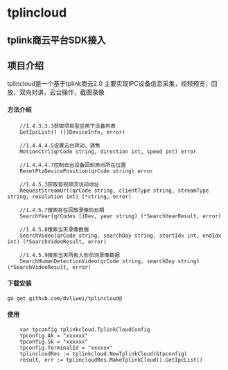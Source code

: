 # tplincloud

## tplink商云平台SDK接入

## 项目介绍
tplincloud是一个基于tplink商云2.0 主要实现IPC设备信息采集，视频预览，回放，双向对讲，云台操作，截图录像

#### 方法介绍
```azure
	//1.4.3.3.3获取项目型应用下设备列表
	GetIpcList() ([]DeviceInfo, error)

	//1.4.4.4.5设置云台转动、调焦
	MotionCtrl(qrCode string, direction int, speed int) error

	//1.4.4.4.7控制云台设备回到原点所在位置
	ResetPtzDevicePosition(qrCode string) error

	//1.4.5.3获取音视频流访问地址
	RequestStreamUrl(qrCode string, clientType string, streamType string, resolution int) (*string, error)

	//1.4.5.7搜索存在回放录像的日期
	SearchYear(qrCodes []Dev, year string) (*SearchYearResult, error)

	//1.4.5.8搜索当天录像数据
	SearchVideo(qrCode string, searchDay string, startIdx int, endIdx int) (*SearchVideoResult, error)

	//1.4.5.9搜索当天所有人形侦测录像数据
	SearchHumanDetectionVideo(qrCode string, searchDay string) (*SearchVideoResult, error)
```

#### 下载安装
```azure
go get github.com/dvliwei/tplincloud@
```

#### 使用
````azure
	var tpconfig tplinkcloud.TplinkCloudConfig
	tpconfig.Ak = "xxxxxx"
	tpconfig.Sk = "xxxxxx"
	tpconfig.TerminalId = "xxxxxx"
	tplincloudRes := tplinkcloud.NewTplinkCloud(&tpconfig)
	result, err := tplincloudRes.MakeTplinkCloud().GetIpcList()
````